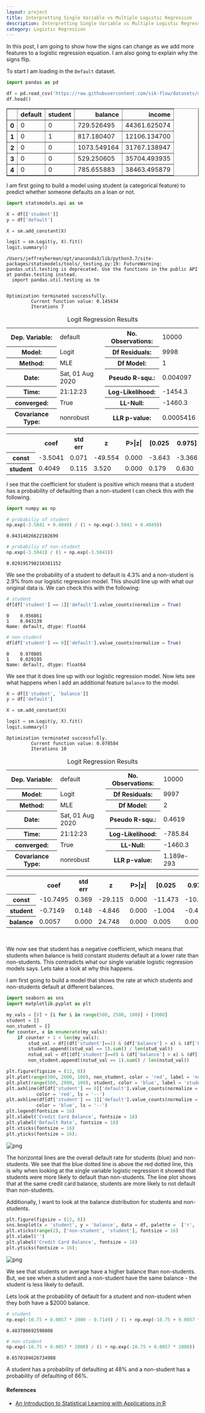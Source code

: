 ```yaml
---
layout: project
title: Interpretting Single Variable vs Multiple Logistic Regression
description: Interpretting Single Variable vs Multiple Logistic Regression
category: Logistic Regression
---
```


In this post, I am going to show how the signs can change as we add more features to a logistic regression equation.  I am also going to explain why the signs flip.  

To start I am loading in the `Default` dataset. 


```python
import pandas as pd 

df = pd.read_csv('https://raw.githubusercontent.com/sik-flow/datasets/master/Default.csv')
df.head()
```




<div>
<style scoped>
    .dataframe tbody tr th:only-of-type {
        vertical-align: middle;
    }

    .dataframe tbody tr th {
        vertical-align: top;
    }

    .dataframe thead th {
        text-align: right;
    }
</style>
<table border="1" class="dataframe">
  <thead>
    <tr style="text-align: right;">
      <th></th>
      <th>default</th>
      <th>student</th>
      <th>balance</th>
      <th>income</th>
    </tr>
  </thead>
  <tbody>
    <tr>
      <th>0</th>
      <td>0</td>
      <td>0</td>
      <td>729.526495</td>
      <td>44361.625074</td>
    </tr>
    <tr>
      <th>1</th>
      <td>0</td>
      <td>1</td>
      <td>817.180407</td>
      <td>12106.134700</td>
    </tr>
    <tr>
      <th>2</th>
      <td>0</td>
      <td>0</td>
      <td>1073.549164</td>
      <td>31767.138947</td>
    </tr>
    <tr>
      <th>3</th>
      <td>0</td>
      <td>0</td>
      <td>529.250605</td>
      <td>35704.493935</td>
    </tr>
    <tr>
      <th>4</th>
      <td>0</td>
      <td>0</td>
      <td>785.655883</td>
      <td>38463.495879</td>
    </tr>
  </tbody>
</table>
</div>



I am first going to build a model using student (a categorical feature) to predict whether someone defaults on a loan or not.  


```python
import statsmodels.api as sm

X = df[['student']]
y = df['default']

X = sm.add_constant(X)

logit = sm.Logit(y, X).fit()
logit.summary()
```

    /Users/jeffreyherman/opt/anaconda3/lib/python3.7/site-packages/statsmodels/tools/_testing.py:19: FutureWarning: pandas.util.testing is deprecated. Use the functions in the public API at pandas.testing instead.
      import pandas.util.testing as tm


    Optimization terminated successfully.
             Current function value: 0.145434
             Iterations 7





<table class="simpletable">
<caption>Logit Regression Results</caption>
<tr>
  <th>Dep. Variable:</th>        <td>default</td>     <th>  No. Observations:  </th>  <td> 10000</td>  
</tr>
<tr>
  <th>Model:</th>                 <td>Logit</td>      <th>  Df Residuals:      </th>  <td>  9998</td>  
</tr>
<tr>
  <th>Method:</th>                 <td>MLE</td>       <th>  Df Model:          </th>  <td>     1</td>  
</tr>
<tr>
  <th>Date:</th>            <td>Sat, 01 Aug 2020</td> <th>  Pseudo R-squ.:     </th> <td>0.004097</td> 
</tr>
<tr>
  <th>Time:</th>                <td>21:12:23</td>     <th>  Log-Likelihood:    </th> <td> -1454.3</td> 
</tr>
<tr>
  <th>converged:</th>             <td>True</td>       <th>  LL-Null:           </th> <td> -1460.3</td> 
</tr>
<tr>
  <th>Covariance Type:</th>     <td>nonrobust</td>    <th>  LLR p-value:       </th> <td>0.0005416</td>
</tr>
</table>
<table class="simpletable">
<tr>
     <td></td>        <th>coef</th>     <th>std err</th>      <th>z</th>      <th>P>|z|</th>  <th>[0.025</th>    <th>0.975]</th>  
</tr>
<tr>
  <th>const</th>   <td>   -3.5041</td> <td>    0.071</td> <td>  -49.554</td> <td> 0.000</td> <td>   -3.643</td> <td>   -3.366</td>
</tr>
<tr>
  <th>student</th> <td>    0.4049</td> <td>    0.115</td> <td>    3.520</td> <td> 0.000</td> <td>    0.179</td> <td>    0.630</td>
</tr>
</table>



I see that the coefficient for student is positive which means that a student has a probability of defaulting than a non-student I can check this with the following. 


```python
import numpy as np

# probabiliy of student 
np.exp(-3.5041 + 0.4049) / (1 + np.exp(-3.5041 + 0.4049))
```




    0.04314026622102699




```python
# probabiliy of non-student 
np.exp(-3.5041) / (1 + np.exp(-3.5041))
```




    0.029195798210381152



We see the probability of a student to default is 4.3% and a non-student is 2.9% from our logistic regression model.  This should line up with what our original data is.  We can check this with the following: 


```python
# student 
df[df['student'] == 1]['default'].value_counts(normalize = True)
```




    0    0.956861
    1    0.043139
    Name: default, dtype: float64




```python
# non-student 
df[df['student'] == 0]['default'].value_counts(normalize = True)
```




    0    0.970805
    1    0.029195
    Name: default, dtype: float64



We see that it does line up with our logistic regression model.  Now lets see what happens when I add an additional feature `balance` to the model. 


```python
X = df[['student', 'balance']]
y = df['default']

X = sm.add_constant(X)

logit = sm.Logit(y, X).fit()
logit.summary()
```

    Optimization terminated successfully.
             Current function value: 0.078584
             Iterations 10





<table class="simpletable">
<caption>Logit Regression Results</caption>
<tr>
  <th>Dep. Variable:</th>        <td>default</td>     <th>  No. Observations:  </th>   <td> 10000</td>  
</tr>
<tr>
  <th>Model:</th>                 <td>Logit</td>      <th>  Df Residuals:      </th>   <td>  9997</td>  
</tr>
<tr>
  <th>Method:</th>                 <td>MLE</td>       <th>  Df Model:          </th>   <td>     2</td>  
</tr>
<tr>
  <th>Date:</th>            <td>Sat, 01 Aug 2020</td> <th>  Pseudo R-squ.:     </th>   <td>0.4619</td>  
</tr>
<tr>
  <th>Time:</th>                <td>21:12:23</td>     <th>  Log-Likelihood:    </th>  <td> -785.84</td> 
</tr>
<tr>
  <th>converged:</th>             <td>True</td>       <th>  LL-Null:           </th>  <td> -1460.3</td> 
</tr>
<tr>
  <th>Covariance Type:</th>     <td>nonrobust</td>    <th>  LLR p-value:       </th> <td>1.189e-293</td>
</tr>
</table>
<table class="simpletable">
<tr>
     <td></td>        <th>coef</th>     <th>std err</th>      <th>z</th>      <th>P>|z|</th>  <th>[0.025</th>    <th>0.975]</th>  
</tr>
<tr>
  <th>const</th>   <td>  -10.7495</td> <td>    0.369</td> <td>  -29.115</td> <td> 0.000</td> <td>  -11.473</td> <td>  -10.026</td>
</tr>
<tr>
  <th>student</th> <td>   -0.7149</td> <td>    0.148</td> <td>   -4.846</td> <td> 0.000</td> <td>   -1.004</td> <td>   -0.426</td>
</tr>
<tr>
  <th>balance</th> <td>    0.0057</td> <td>    0.000</td> <td>   24.748</td> <td> 0.000</td> <td>    0.005</td> <td>    0.006</td>
</tr>
</table><br/>


We now see that student has a negative coefficient, which means that students when balance is held constant students default at a lower rate than non-students.  This contradicts what our single variable logistic regression models says.  Lets take a look at why this happens. 

I am first going to build a model that shows the rate at which students and non-students default at different balances. 


```python
import seaborn as sns 
import matplotlib.pyplot as plt
```


```python
my_vals = [0] + [i for i in range(500, 2500, 100)] + [3000]
student = []
non_student = []
for counter, x in enumerate(my_vals):
    if counter + 1 < len(my_vals):
        stud_val = df[(df['student']==1) & (df['balance'] > x) & (df['balance'] < my_vals[counter+1])]['default']
        student.append((stud_val == 1).sum() / len(stud_val))
        nstud_val = df[(df['student']==0) & (df['balance'] > x) & (df['balance'] < my_vals[counter+1])]['default']
        non_student.append((nstud_val == 1).sum() / len(nstud_val))
```


```python
plt.figure(figsize = (12, 8))
plt.plot(range(500, 2600, 100), non_student, color = 'red', label = 'non-student')
plt.plot(range(500, 2600, 100), student, color = 'blue', label = 'student')
plt.axhline(df[df['student'] == 0]['default'].value_counts(normalize = True)[1], 
           color = 'red', ls = '--')
plt.axhline(df[df['student'] == 1]['default'].value_counts(normalize = True)[1], 
           color = 'blue', ls = '--')
plt.legend(fontsize = 16)
plt.xlabel('Credit Card Balance', fontsize = 18)
plt.ylabel('Default Rate', fontsize = 18)
plt.xticks(fontsize = 16)
plt.yticks(fontsize = 16);
```


![png](https://raw.githubusercontent.com/sik-flow/sik-flow.github.io/master/_projects/images/Logistic_Regression_files/Logistic_Regression_15_0.png)


The horizontal lines are the overall default rate for students (blue) and non-students.  We see that the blue dotted line is above the red dotted line, this is why when looking at the single variable logistic regression it showed that students were more likely to default than non-students.  The line plot shows that at the same credit card balance, students are more likely to not default than non-students. 

Additionally, I want to look at the balance distribution for students and non-students. 


```python
plt.figure(figsize = (12, 8))
sns.boxplot(x = 'student', y = 'balance', data = df, palette =  ['r', 'b'])
plt.xticks(range(2), ['non-student', 'student'], fontsize = 16)
plt.xlabel('')
plt.ylabel('Credit Card Balance', fontsize = 18)
plt.yticks(fontsize = 16);
```


![png](https://raw.githubusercontent.com/sik-flow/sik-flow.github.io/master/_projects/images/Logistic_Regression_files/Logistic_Regression_17_0.png)


We see that students on average have a higher balance than non-students.  But, we see when a student and a non-student have the same balance - the student is less likely to default. 

Lets look at the probability of default for a student and non-student when they both have a $2000 balance. 


```python
# student
np.exp(-10.75 + 0.0057 * 2000 - 0.7149) / (1 + np.exp(-10.75 + 0.0057 * 2000 - 0.7149))
```




    0.483780692590808




```python
# non-student
np.exp(-10.75 + 0.0057 * 2000) / (1 + np.exp(-10.75 + 0.0057 * 2000))
```




    0.6570104626734988



A student has a probability of defaulting at 48% and a non-student has a probability of defaulting of 66%.  

#### References
- [An Introduction to Statistical Learning with Applications in R](http://faculty.marshall.usc.edu/gareth-james/ISL/)

